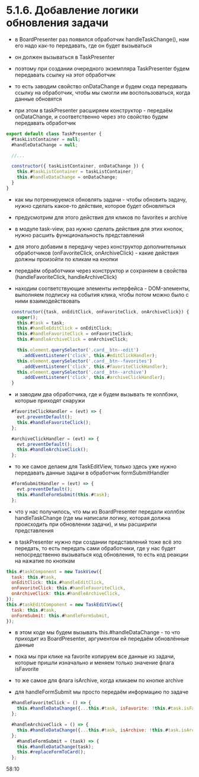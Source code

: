 # 5.1.6. Добавление логики обновления задачи

- в BoardPresenter раз появился обработчик handleTaskChange(), нам его надо как-то передавать, где он будет вызываться
- он должен вызываться в TaskPresenter
- поэтому при создании очередного экземпляра TaskPresenter будем передавать ссылку на этот обработчик
- то есть заводим свойство onDataChange и будем сюда передавать ссылку на обработчик, чтобы мы смогли им воспользоваться, когда данные обновятся

- при этом в taskPresenter расширяем конструктор - передаём onDataChange, и соответственно через это свойство будем передавать обработчик

```js
export default class TaskPresenter {
  #taskListContainer = null;
  #handleDataChange = null;

  //...

  constructor({ taskListContainer, onDataChange }) {
    this.#taskListContainer = taskListContainer;
    this.#handleDataChange = onDataChange;
  }
}
```

- как мы потренируемся обновлять задачи - чтобы обновить задачу, нужно сделать какое-то действие, которое будет обновляться

- предусмотрим для этого действия для кликов по favorites и archive

- в модуле task-view, раз нужно сделать действия для этих кнопок, нужно расшить функциональность представлений

- для этого добавим в передачу через конструктор дополнительных обработчиков (onFavoriteClick, onArchiveClick) - какие действия должны произойти по кликам на кнопки

- передаём обработчики через конструктор и сохраняем в свойства (handleFavoriteClick, handleArchiveClick)

- находим соответствующие элементы интерфейса - DOM-элементы, выполняем подписку на события клика, чтобы потом можно было с ними взаимодействовать

```js
  constructor({task, onEditClick, onFavoriteClick, onArchiveClick}) {
    super();
    this.#task = task;
    this.#handleEditClick = onEditClick;
    this.#handleFavoriteClick = onFavoriteClick;
    this.#handleArchiveClick = onArchiveClick;

    this.element.querySelector('.card__btn--edit')
      .addEventListener('click', this.#editClickHandler);
    this.element.querySelector('.card__btn--favorites')
      .addEventListener('click', this.#favoriteClickHandler);
    this.element.querySelector('.card__btn--archive')
      .addEventListener('click', this.#archiveClickHandler);
  }
```

- и заводим два обработчика, где и будем вызывать те коллбэки, которые приходят снаружи

```js
  #favoriteClickHandler = (evt) => {
    evt.preventDefault();
    this.#handleFavoriteClick();
  };

  #archiveClickHandler = (evt) => {
    evt.preventDefault();
    this.#handleArchiveClick();
  };
```

- то же самое делаем для TaskEditView, только здесь уже нужно передавать данные задачи в обработчик formSubmitHandler

```js
  #formSubmitHandler = (evt) => {
    evt.preventDefault();
    this.#handleFormSubmit(this.#task);
  };
```

- что у нас получилось, что мы из BoardPresenter передали коллбэк handleTaskChange (где мы написали логику, которая должна происходить при обновлении задачи), и мы расширили представления

- в taskPresenter нужно при создании представлений тоже всё это передать, то есть передать сами обработчики, где у нас будет непосредственно вызываться код обновления, то есть код реакции на нажатие по кнопкам

```js
this.#taskComponent = new TaskView({
  task: this.#task,
  onEditClick: this.#handleEditClick,
  onFavoriteClick: this.#handleFavoriteClick,
  onArchiveClick: this.#handleArchiveClick,
});
this.#taskEditComponent = new TaskEditView({
  task: this.#task,
  onFormSubmit: this.#handleFormSubmit,
});
```

- в этом коде мы будем вызывать this.#handleDataChange - то что приходит из BoardPresenter, аргументом ей передаём обновлённые данные 

- пока мы при клике на favorite копируем все данные из задачи, которые пришли изначально и меняем только значение флага isFavorite

- то же самое для флага isArchive, когда кликаем по кнопке archive

- для handleFormSubmit мы просто передаём информацию по задаче

```js
  #handleFavoriteClick = () => {
    this.#handleDataChange({...this.#task, isFavorite: !this.#task.isFavorite});
  };

  #handleArchiveClick = () => {
    this.#handleDataChange({...this.#task, isArchive: !this.#task.isArchive});
  };
    #handleFormSubmit = (task) => {
    this.#handleDataChange(task);
    this.#replaceFormToCard();
  };
```

58:10